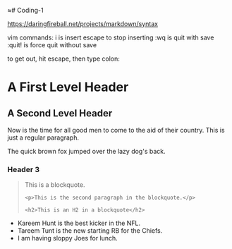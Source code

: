 ≈# Coding-1

https://daringfireball.net/projects/markdown/syntax

vim commands:
i is insert
escape to stop inserting
:wq is quit with save
:quit! is force quit without save 

to get out, hit escape, then type colon:


<h1>A First Level Header</h1>

<h2>A Second Level Header</h2>

<p>Now is the time for all good men to come to
the aid of their country. This is just a
regular paragraph.</p>

<p>The quick brown fox jumped over the lazy
dog's back.</p>

<h3>Header 3</h3>

<blockquote>
    <p>This is a blockquote.</p>

    <p>This is the second paragraph in the blockquote.</p>

    <h2>This is an H2 in a blockquote</h2>
</blockquote>


<ul>
<li>Kareem Hunt is the best kicker in the NFL.</li>
<li>Tareem Tunt is the new starting RB for the Chiefs.</li>
<li>I am having sloppy Joes for lunch.</li>
</ul>

